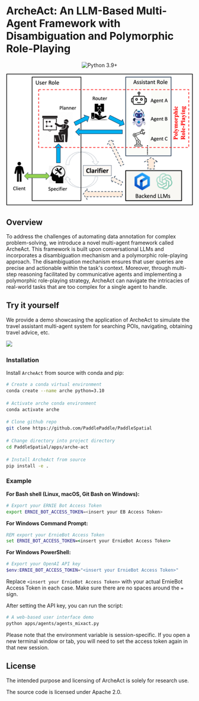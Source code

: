 

# ArcheAct: An LLM-Based Multi-Agent Framework with Disambiguation and Polymorphic Role-Playing

<div align="center">

  <a>![Python 3.9+](https://img.shields.io/badge/Python-3.9%2B-brightgreen.svg)</a>
</div>

<p align="center">
  <img src='misc/archeact_framework.png' width=600>
</p>

## Overview

To address the challenges of automating data annotation for complex problem-solving, we introduce a novel multi-agent framework called ArcheAct. 
This framework is built upon conversational LLMs and incorporates a disambiguation mechanism and a polymorphic role-playing approach. 
The disambiguation mechanism ensures that user queries are precise and actionable within the task's context. 
Moreover, through multi-step reasoning facilitated by communicative agents and implementing a polymorphic role-playing strategy, ArcheAct can navigate the intricacies of real-world tasks that are too complex for a single agent to handle. 

## Try it yourself
We provide a demo showcasing the application of ArcheAct to simulate the travel assistant multi-agent system for searching POIs, navigating, obtaining travel advice, etc.

![](./misc/demo_showcase.gif)



### Installation

Install `ArcheAct` from source with conda and pip: 

```sh
# Create a conda virtual environment
conda create --name arche python=3.10

# Activate arche conda environment
conda activate arche

# Clone github repo
git clone https://github.com/PaddlePaddle/PaddleSpatial

# Change directory into project directory
cd PaddleSpatial/apps/arche-act

# Install ArcheAct from source
pip install -e .
```

### Example


**For Bash shell (Linux, macOS, Git Bash on Windows):**

```bash
# Export your ERNIE Bot Access Token
export ERNIE_BOT_ACCESS_TOKEN=<insert your EB Access Token>
```

**For Windows Command Prompt:**

```cmd
REM export your ErnieBot Access Token
set ERNIE_BOT_ACCESS_TOKEN=<insert your ErnieBot Access Token>
```

**For Windows PowerShell:**

```powershell
# Export your OpenAI API key
$env:ERNIE_BOT_ACCESS_TOKEN="<insert your ErnieBot Access Token>"
```

Replace `<insert your ErnieBot Access Token>` with your actual ErnieBot Access Token in each case. 
Make sure there are no spaces around the `=` sign.

After setting the API key, you can run the script:

```bash
# A web-based user interface demo
python apps/agents/agents_mixact.py
```

Please note that the environment variable is session-specific. 
If you open a new terminal window or tab, you will need to set the access token again in that new session.



## License

The intended purpose and licensing of ArcheAct is solely for research use.

The source code is licensed under Apache 2.0.

